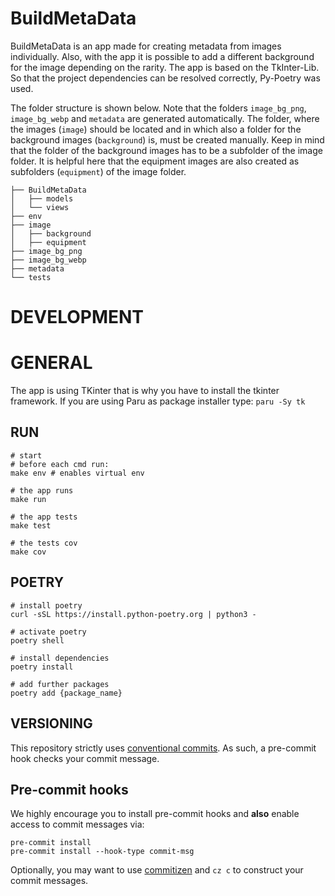 # BuildMetaData
BuildMetaData is an app made for creating metadata from images individually. Also, with the app it is possible to add
a different background for the image depending on the rarity. The app is based on the TkInter-Lib. So that the project 
dependencies can be resolved correctly, Py-Poetry was used. 

The folder structure is shown below. Note that the folders `image_bg_png`, `image_bg_webp` and `metadata` are generated 
automatically. The folder, where the images (`image`) should be located and in which also a folder for the background 
images (`background`) is, must be created manually. Keep in mind that the folder of the background images has to be a 
subfolder of the image folder. It is helpful here that the equipment images are also created as subfolders (`equipment`) 
of the image folder.


```
├── BuildMetaData
│   ├── models
│   └── views
├── env
├── image
│   ├── background
│   ├── equipment
├── image_bg_png
├── image_bg_webp
├── metadata
└── tests
```


# DEVELOPMENT
# GENERAL
The app is using TKinter that is why you have to install the tkinter framework. If you are using Paru as 
package installer type: `paru -Sy tk`

## RUN

    # start 
    # before each cmd run:
    make env # enables virtual env

    # the app runs 
    make run

    # the app tests 
    make test

    # the tests cov 
    make cov

## POETRY
    # install poetry 
    curl -sSL https://install.python-poetry.org | python3 -

    # activate poetry 
    poetry shell 

    # install dependencies
    poetry install

    # add further packages
    poetry add {package_name}

## VERSIONING

This repository strictly uses [conventional
commits](https://bitbucket.org/blog/pipelines-manual-steps-confidence-deployment-pipeline).
As such, a pre-commit hook checks your commit message.

## Pre-commit hooks

We highly encourage you to install pre-commit hooks and **also** enable access
to commit messages via:

    pre-commit install
    pre-commit install --hook-type commit-msg

Optionally, you may want to use
[commitizen](https://github.com/commitizen-tools/commitizen) and `cz c` to
construct your commit messages.



